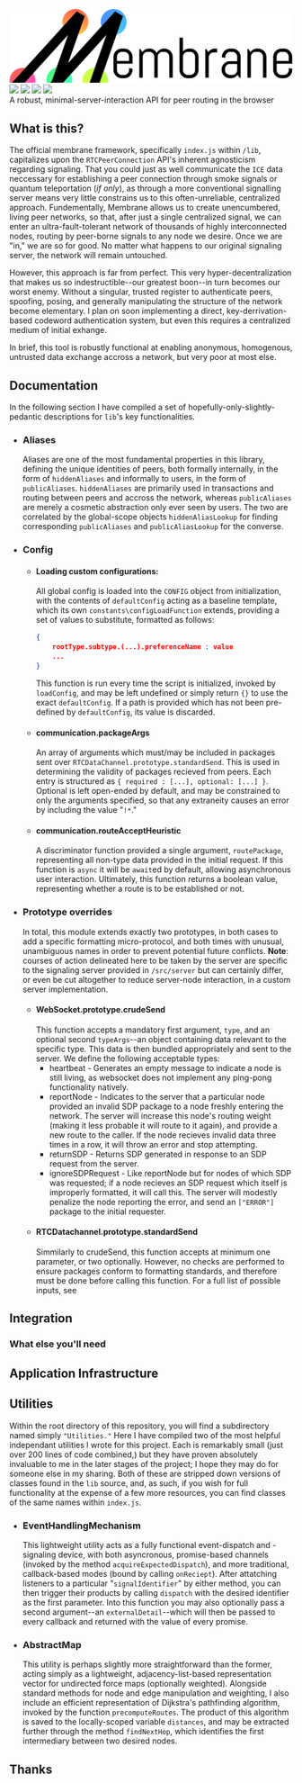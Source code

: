 ![Membrane](./Assets/Membrane-banner.svg)</br>
![](https://api.codiga.io/project/33828/score/svg)
![](https://img.shields.io/github/license/JerichoJS/membrane?color=blue&label=License)
![](https://img.shields.io/github/languages/code-size/JerichoJS/membrane?color=%20%23d0a011%20&label=Raw%20Code%20Size)
[![](https://img.shields.io/website?down_color=%23D0342C&down_message=Offline&label=Website%20Status&up_color=%23e8daef&up_message=Operational&url=https%3A%2F%2Fmembra.ne)](https://membra.ne)
</br>
A robust, minimal-server-interaction API for peer routing in the browser

## What  is this?
The official membrane framework, specifically `index.js` within `/lib`, capitalizes upon the `RTCPeerConnection` API's inherent agnosticism regarding signaling. That you could just as well communicate the `ICE` data neccessary for establishing a peer connection through smoke signals or quantum teleportation (*if only*), as through a more conventional signalling server means very little constrains us to this often-unreliable, centralized approach. Fundementally, Membrane allows us to create unencumbered, living peer networks, so that, after just a single centralized signal, we can enter an ultra-fault-tolerant network of thousands of highly interconnected nodes, routing by peer-borne signals to any node we desire. Once we are "in," we are so for good. No matter what happens to our original signaling server, the network will remain untouched.

However, this approach is far from perfect. This very hyper-decentralization that makes us so indestructible--our greatest boon--in turn becomes our worst enemy. Without a singular, trusted register to authenticate peers, spoofing, posing, and generally manipulating the structure of the network become elementary. I plan on soon implementing a direct, key-derrivation-based codeword authentication system, but even this requires a centralized medium of initial exhange.

In brief, this tool is robustly functional at enabling anonymous, homogenous, untrusted data exchange accross a network, but very poor at most else.

## Documentation
In the following section I have compiled a set of hopefully-only-slightly-pedantic descriptions for `lib`'s key functionalities.
- ### Aliases
    Aliases are one of the most fundamental properties in this library, defining the unique identities of peers, both formally internally, in the form of `hiddenAliases` and informally to users, in the form of `publicAliases`. `hiddenAliases` are primarily used in transactions and routing between peers and accross the network, whereas `publicAliases` are merely a cosmetic abstraction only ever seen by users. The two are correlated by the global-scope objects `hiddenAliasLookup` for finding corresponding `publicAliases` and `publicAliasLookup` for the converse.
- ### Config
  - #### Loading custom configurations:
    All global config is loaded into the `CONFIG` object from initialization, with the contents of `defaultConfig` acting as a baseline template, which its own `constants\configLoadFunction` extends, providing a set of values to substitute, formatted as follows:
    ```JSON
    {
        rootType.subtype.(...).preferenceName : value
        ...
    }
    ```
    This function is run every time the script is initialized, invoked by `loadConfig`, and may be left undefined or simply return `{}` to use the exact `defaultConfig`. If a path is provided which has not been pre-defined by `defaultConfig`, its value is discarded.
  - #### communication.packageArgs 
    An array of arguments which must/may be included in packages sent over `RTCDataChannel.prototype.standardSend`. This is used in determining the validity of packages recieved from peers. Each entry is structured as `{ required : [...], optional: [...] }`. Optional is left open-ended by default, and may be constrained to only the arguments specified, so that any extraneity causes an error by including the value "`!*`."
  - #### communication.routeAcceptHeuristic
    A discriminator function provided a single argument, `routePackage`, representing all non-type data provided in the initial request. If this function is `async` it will be `await`ed  by default, allowing asynchronous user interaction. Ultimately, this function returns a boolean value, representing whether a route is to be established or not.
- ### Prototype overrides
    In total, this module extends exactly two prototypes, in both cases to add a specific formatting micro-protocol, and both times with unusual, unambiguous names in order to prevent potential future conflicts. **Note**: courses of action delineated here to be taken by the server are specific to the signaling server provided in `/src/server` but can certainly differ, or even be cut altogether to reduce server-node interaction, in a custom server implementation.
    - #### WebSocket.prototype.crudeSend
        This function accepts a mandatory first argument, `type`, and an optional second `typeArgs`--an object containing data relevant to the specific type. This data is then bundled appropriately and sent to the server. We define the following acceptable types:
        - heartbeat - Generates an empty message to indicate a node is still living, as websocket does not implement any ping-pong functionality natively.
        - reportNode - Indicates to the server that a particular node provided an invalid SDP package to a node freshly entering the network. The server will increase this node's routing weight (making it less probable it will route to it again), and provide a new route to the caller. If the node recieves invalid data three times in a row, it will throw an error and stop attempting.
        - returnSDP - Returns SDP generated in response to an SDP request from the server.
        - ignoreSDPRequest - Like reportNode but for nodes of which SDP was requested; if a node recieves an SDP request which itself is improperly formatted, it will call this. The server will modestly penalize the node reporting the error, and send an `["ERROR"]` package to the initial requester.
    - #### RTCDatachannel.prototype.standardSend
      Simmilarly to crudeSend, this function accepts at minimum one parameter, or two optionally. However, no checks are performed to ensure packages conform to formatting standards, and therefore must be done before calling this function. For a full list of possible inputs, see 
## Integration
<!-- the following functions, etc, must be supplied -->
### What else you'll need
<!-- A functional server with appropriate endpoints + exchange methods (see /src/server -> wget -> cd -> npm install) -->
## Application Infrastructure
## Utilities
Within the root directory of this repository, you will find a subdirectory named simply `"Utilities."` Here I have compiled two of the most helpful independant utilities I wrote for this project. Each is remarkably small (just over 200 lines of code combined,) but they have proven absolutely invaluable to me in the later stages of the project; I hope they may do for someone else in my sharing. Both of these are stripped down versions of classes found in the `lib` source, and, as such, if you wish for full functionality at the expense of a few more resources, you can find classes of the same names within `index.js`.
- ### EventHandlingMechanism
    This lightweight utility acts as a fully functional event-dispatch and -signaling device, with both asyncronous, promise-based channels (invoked by the method `acquireExpectedDispatch`), and more traditional, callback-based modes (bound by calling `onReciept`). After attatching listeners to a particular "`signalIdentifier`" by either method, you can then trigger their products by calling `dispatch` with the desired identifier as the first parameter. Into this function you may also optionally pass a second argument--an `externalDetail`--which will then be passed to every callback and returned with the value of every promise.
- ### AbstractMap
    This utility is perhaps slightly more straightforward than the former, acting simply as a lightweight, adjacency-list-based representation vector for undirected force maps (optionally weighted). Alongside standard methods for node and edge manipulation and weighting, I also include an efficient representation of Dijkstra's pathfinding algorithm, invoked by the function `precomputeRoutes`. The product of this algorithm is saved to the locally-scoped variable `distances`, and may be extracted further through the method `findNextHop`, which identifies the first intermediary between two desired nodes.
## Thanks
